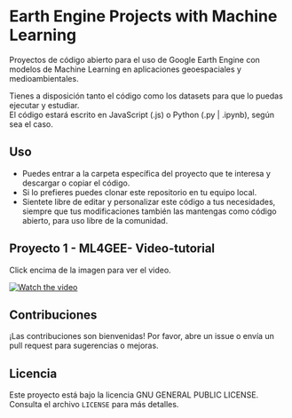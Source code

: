 # Earth Engine Projects with Machine Learning
Proyectos de código abierto para el uso de Google Earth Engine con modelos de Machine Learning en aplicaciones geoespaciales y medioambientales.  

Tienes a disposición tanto el código como los datasets para que lo puedas ejecutar y estudiar.  
El código estará escrito en JavaScript (.js) o Python (.py | .ipynb), según sea el caso.

## Uso
- Puedes entrar a la carpeta específica del proyecto que te interesa y descargar o copiar el código.  
- Si lo prefieres puedes clonar este repositorio en tu equipo local.  
- Sientete libre de editar y personalizar este código a tus necesidades,  
siempre que tus modificaciones también las mantengas como código abierto, para uso libre de la comunidad. 

## Proyecto 1 - ML4GEE- Video-tutorial  
Click encima de la imagen para ver el video.  

[![Watch the video](https://img.youtube.com/vi/PrO8NqEV_TU/0.jpg)](https://www.youtube.com/watch?v=PrO8NqEV_TU&t=0s)

## Contribuciones

¡Las contribuciones son bienvenidas! Por favor, abre un issue o envía un pull request para sugerencias o mejoras.

## Licencia

Este proyecto está bajo la licencia GNU GENERAL PUBLIC LICENSE. Consulta el archivo `LICENSE` para más detalles.

